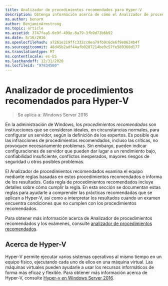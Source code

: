 ```yaml
---
title: Analizador de procedimientos recomendados para Hyper-V
description: Obtenga información acerca de cómo el Analizador de procedimientos recomendados examina el equipo mediante reglas basadas en estos procedimientos recomendados e informa de los resultados.
ms.author: benarm
author: BenjaminArmstrong
ms.topic: article
ms.assetid: 3747faa5-6e9f-499e-8a79-3fb9d73b6b92
ms.date: 8/16/2016
ms.openlocfilehash: a7261e219ffc332cc0ea79fb9c6de6f9e0624b4f
ms.sourcegitcommit: 48d45b2adf44afb0207214be9c57fe589360d177
ms.translationtype: MT
ms.contentlocale: es-ES
ms.lasthandoff: 12/31/2020
ms.locfileid: "97834500"
---
```

# <a name="best-practices-analyzer-for-hyper-v"></a>Analizador de procedimientos recomendados para Hyper-V

> Se aplica a: Windows Server 2016

En la administración de Windows, los *procedimientos recomendados* son instrucciones que se consideran ideales, en circunstancias normales, para configurar un servidor, según la definición de los expertos. Es posible que las infracciones de procedimientos recomendados, incluso las críticas, no provoquen necesariamente problemas. Sin embargo, pueden indicar configuraciones de servidor que pueden dar lugar a un rendimiento bajo, confiabilidad insuficiente, conflictos inesperados, mayores riesgos de seguridad u otros posibles problemas.

El Analizador de procedimientos recomendados examina el equipo mediante reglas basadas en estos procedimientos recomendados e informa de los resultados. Cada regla de procedimientos recomendados incluye detalles sobre cómo cumplir la regla. En esta sección se documentan estas reglas para ayudarle a comprender las prácticas recomendadas que se aplican a Hyper-V, así como a interpretar los resultados cuando un examen encuentra condiciones que no cumplen con los procedimientos recomendados.

Para obtener más información acerca de Analizador de procedimientos recomendados y los exámenes, consulte [analizador de procedimientos recomendados](https://docs.microsoft.com/previous-versions/windows/it-pro/windows-server-2012-r2-and-2012/dn283329(v=ws.11)).

## <a name="about-hyper-v"></a>Acerca de Hyper-V
Hyper-V permite ejecutar varios sistemas operativos al mismo tiempo en un equipo físico, ejecutando cada uno de ellos en una máquina virtual. Las máquinas virtuales pueden ayudarle a usar los recursos informáticos de forma más eficaz y flexible. Para obtener más información acerca de Hyper-V, consulte [Hyper-v en Windows Server 2016](../Hyper-V-on-Windows-Server.md).



